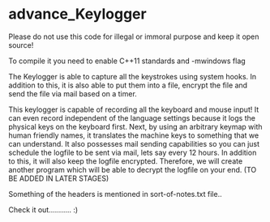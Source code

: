 # advance_Keylogger
Please do not use this code for illegal or immoral purpose and keep it open source!

To compile it you need to enable C++11 standards and -mwindows flag

The Keylogger is able to capture all the keystrokes using system hooks. In addition to this, it is also able to put them into a file, encrypt the file and send the file via mail based on a timer.

This keylogger is capable of recording all the keyboard and mouse input! It can even record independent of the language settings because it logs the physical keys on the keyboard first. Next, by using an arbitrary keymap with human friendly names, it translates the machine keys to something that we can understand.
It also possesses mail sending capabilities so you can just schedule the logfile to be sent via mail, lets say every 12 hours. In addition to this, it will also keep the logfile encrypted. 
Therefore, we will create another program which will be able to decrypt the logfile on your end. (TO BE ADDED IN LATER STAGES)


Something of the headers is mentioned in sort-of-notes.txt file..

Check it out........... :)

